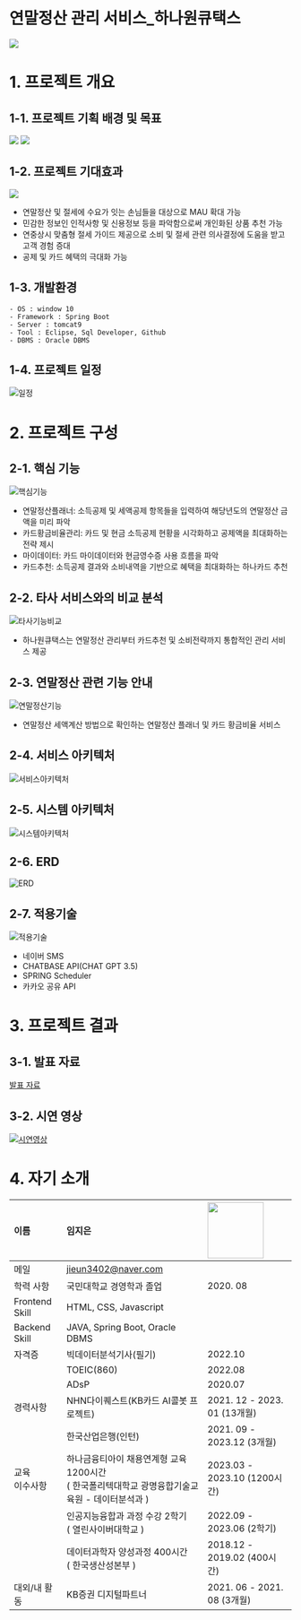 # 연말정산 관리 서비스_하나원큐택스
<img src="/OneQTax/readme_src/main.PNG"/>

# 1. 프로젝트 개요
## 1-1. 프로젝트 기획 배경 및 목표
<img src="/OneQTax/readme_src/about_1qtax.PNG"/>
<img src="/OneQTax/readme_src/about_1qtax2.PNG"/>

## 1-2. 프로젝트 기대효과
<img src="/OneQTax/readme_src/expected_effect.PNG"/>

- 연말정산 및 절세에 수요가 잇는 손님들을 대상으로 MAU 확대 가능
- 민감한 정보인 인적사항 및 신용정보 등을 파악함으로써 개인화된 상품 추천 가능
- 연중상시 맞춤형 절세 가이드 제공으로 소비 및 절세 관련 의사결정에 도움을 받고 고객 경험 증대
- 공제 및 카드 혜택의 극대화 가능

## 1-3. 개발환경
  ```
 - OS : window 10
 - Framework : Spring Boot
 - Server : tomcat9
 - Tool : Eclipse, Sql Developer, Github
 - DBMS : Oracle DBMS
  ```

## 1-4. 프로젝트 일정
![일정](/OneQTax/readme_src/ganttchart.png)


# 2. 프로젝트 구성 
## 2-1. 핵심 기능 
![핵심기능](/OneQTax/readme_src/function.PNG)

- 연말정산플래너: 소득공제 및 세액공제 항목들을 입력하여 해당년도의 연말정산 금액을 미리 파악 
- 카드황금비율관리: 카드 및 현금 소득공제 현황을 시각화하고 공제액을 최대화하는 전략 제시
- 마이데이터: 카드 마이데이터와 현금영수증 사용 흐름을 파악  
- 카드추천: 소득공제 결과와 소비내역을 기반으로 혜택을 최대화하는 하나카드 추천

## 2-2. 타사 서비스와의 비교 분석
![타사기능비교](/OneQTax/readme_src/comparative_analysis.PNG)

- 하나원큐택스는 연말정산 관리부터 카드추천 및 소비전략까지 통합적인 관리 서비스 제공

## 2-3. 연말정산 관련 기능 안내
![연말정산기능](/OneQTax/readme_src/additional_function.PNG)

- 연말정산 세액계산 방법으로 확인하는 연말정산 플래너 및 카드 황금비율 서비스
  
## 2-4. 서비스 아키텍처
![서비스아키텍처](/OneQTax/readme_src/service_architecture.PNG)

## 2-5. 시스템 아키텍처
![시스템아키텍처](/OneQTax/readme_src/system_architecture.PNG)

## 2-6. ERD 
![ERD](/OneQTax/readme_src/erd.PNG)

## 2-7. 적용기술
![적용기술](OneQTax/readme_src/skill.PNG)

- 네이버 SMS
- CHATBASE API(CHAT GPT 3.5)
- SPRING Scheduler
- 카카오 공유 API
  
# 3. 프로젝트 결과

## 3-1. 발표 자료 
[발표 자료](/OneQTax/readme_src/project_pdf.pdf)

## 3-2. 시연 영상 
[![시연영상](/OneQTax/readme_src/video.PNG)](https://youtu.be/VABckpc8zD0)

# 4. 자기 소개

| 이름 | 임지은 | <img src="/OneQTax/readme_src/imje_photo.jpg" width="100px"/> |
| :--- | :--- | :--- |
| 메일 | <jieun3402@naver.com>  |  |
| 학력 사항 | 국민대학교 경영학과 졸업 | 2020. 08 |
| Frontend Skill |  HTML, CSS, Javascript | |
| Backend Skill |  JAVA, Spring Boot, Oracle DBMS | |
| 자격증 | 빅데이터분석기사(필기) | 2022.10 | 
| | TOEIC(860) | 2022.08 | 
| | ADsP | 2020.07 | 
| 경력사항 | NHN다이퀘스트(KB카드 AI콜봇 프로젝트) | 2021. 12 - 2023. 01 (13개월) | 
|| 한국산업은행(인턴) | 2021. 09 - 2023.12  (3개월) |
| 교육<br/>이수사항  | 하나금융티아이 채용연계형 교육 1200시간 <br/> ( 한국폴리텍대학교 광명융합기술교육원 - 데이터분석과 ) | 2023.03 - 2023.10 (1200시간)| 
|| 인공지능융합과 과정 수강 2학기 <br/> ( 열린사이버대학교 ) | 2022.09 - 2023.06 (2학기) | 
|| 데이터과학자 양성과정 400시간 <br/> ( 한국생산성본부 ) | 2018.12 - 2019.02 (400시간)| 
| 대외/내 활동 | KB증권 디지털파트너 | 2021. 06 - 2021. 08 (3개월) |



